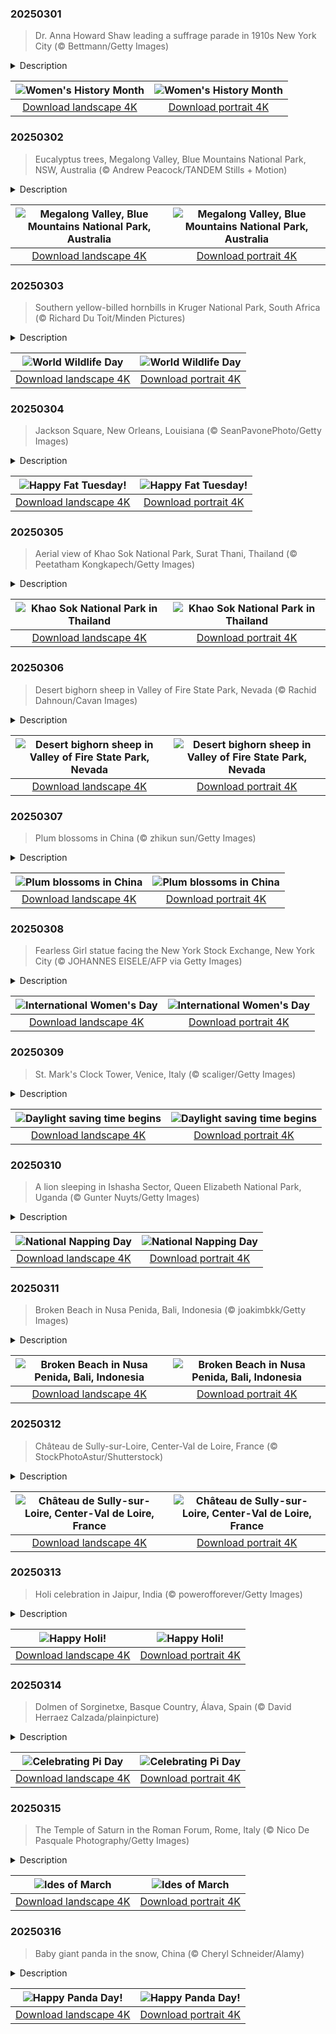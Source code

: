 

### 20250301

> Dr. Anna Howard Shaw leading a suffrage parade in 1910s New York City (© Bettmann/Getty Images)

<details>
<summary>Description</summary>

> Every March, as we celebrate Women's History Month, we honor the trailblazing women who've shaped our world. Central to this legacy is the suffrage movement—a courageous fight for women's right to vote.
> 
> Since the founding of the United States, voting rights had largely been restricted to men. It was only in the early 19th century that the fight for women's suffrage took root, alongside the movement to abolish slavery. Women like Elizabeth Cady Stanton, Lucretia Mott, and Dr. Anna Howard Shaw, pictured here, spearheaded efforts to challenge societal norms that denied political participation based on gender. The Seneca Falls Convention of 1848 marked a pivotal moment, where the Declaration of Sentiments boldly stated that 'all men and women are created equal.' Following decades of activism, including rallies, marches, and relentless petitioning, the 19th Amendment was ratified in 1920, finally granting women the right to vote. Beyond securing voting rights, the suffrage movement became a powerful catalyst for broader discussions on gender equality, inspiring future generations to continue the fight for justice.
> 
> 

</details>

| ![Women's History Month](https://cn.bing.com/th?id=OHR.SuffragetteCity_EN-US2883743791_UHD.jpg&pid=hp&w=400&h=224&rs=1&c=4) | ![Women's History Month](https://cn.bing.com/th?id=OHR.SuffragetteCity_EN-US2883743791_1080x1920.jpg&pid=hp&w=155&h=315&rs=1&c=4) |
|:---------:|:---------:|
| [Download landscape 4K](https://cn.bing.com/th?id=OHR.SuffragetteCity_EN-US2883743791_UHD.jpg) | [Download portrait 4K](https://cn.bing.com/th?id=OHR.SuffragetteCity_EN-US2883743791_1080x1920.jpg) |

### 20250302

> Eucalyptus trees, Megalong Valley, Blue Mountains National Park, NSW, Australia (© Andrew Peacock/TANDEM Stills + Motion)

<details>
<summary>Description</summary>

> Today, we are in New South Wales, Australia, amid the Blue Mountains National Park. Known for its dramatic cliffs, dense rainforests, and cascading waterfalls, this UNESCO World Heritage Site is a treasure trove of natural beauty and biodiversity. Among the most iconic features of the Blue Mountains region are the eucalyptus trees, pictured here. Home to 92 species of eucalyptus, this area offers visitors a chance to marvel at these resilient trees, which are central to Australian wildlife. Their aromatic leaves provide food for koalas, while their bark and canopy create habitats for countless birds and insects.
> 
> Also nestled within the mountains is the Megalong Valley. Just a 2-hour drive from Sydney, this region is home to getaway cabins, wineries, and the Megalong Valley Tearooms, a charming retreat where you can enjoy freshly baked scones paired with local jams. Here, you can also explore the Six Foot Track, a historic trail originally carved in the 19th century for horseback riders. The Blue Mountains promise an unforgettable escape into the heart of Australia's wild beauty.
> 
> 

</details>

| ![Megalong Valley, Blue Mountains National Park, Australia](https://cn.bing.com/th?id=OHR.EucalyptusForest_EN-US3015819767_UHD.jpg&pid=hp&w=400&h=224&rs=1&c=4) | ![Megalong Valley, Blue Mountains National Park, Australia](https://cn.bing.com/th?id=OHR.EucalyptusForest_EN-US3015819767_1080x1920.jpg&pid=hp&w=155&h=315&rs=1&c=4) |
|:---------:|:---------:|
| [Download landscape 4K](https://cn.bing.com/th?id=OHR.EucalyptusForest_EN-US3015819767_UHD.jpg) | [Download portrait 4K](https://cn.bing.com/th?id=OHR.EucalyptusForest_EN-US3015819767_1080x1920.jpg) |

### 20250303

> Southern yellow-billed hornbills in Kruger National Park, South Africa (© Richard Du Toit/Minden Pictures)

<details>
<summary>Description</summary>

> What better time to shine a spotlight on nature than on World Wildlife Day? This day serves as a reminder that wildlife conservation is a shared responsibility. This year's theme is 'Wildlife Conservation Finance: Investing in People and Planet.' The events emphasize exchanging ideas, presenting solutions, and diving into how innovative finance can help stop biodiversity loss and create a more sustainable future. Schools, conservation groups, and wildlife parks host events such as nature walks, workshops, art contests, wildlife photography competitions, and conservation talks to raise awareness.
> 
> One species worth learning about is the southern yellow-billed hornbill, pictured here, a bird found throughout Southern Africa and commonly spotted in Kruger National Park in South Africa. Recognizable by its curved, bright yellow bill, this bird is often seen hopping on the ground in search of food. Its diet includes insects, seeds, fruits, berries, nuts, and small reptiles, making it a key player in the ecosystem as both a predator and seed disperser. Social creatures, these hornbills are usually found in pairs or small groups, often foraging together. Their calls—whistling, grunting, and cackling—echo across the savanna.
> 
> 

</details>

| ![World Wildlife Day](https://cn.bing.com/th?id=OHR.HornbillPair_EN-US3168408482_UHD.jpg&pid=hp&w=400&h=224&rs=1&c=4) | ![World Wildlife Day](https://cn.bing.com/th?id=OHR.HornbillPair_EN-US3168408482_1080x1920.jpg&pid=hp&w=155&h=315&rs=1&c=4) |
|:---------:|:---------:|
| [Download landscape 4K](https://cn.bing.com/th?id=OHR.HornbillPair_EN-US3168408482_UHD.jpg) | [Download portrait 4K](https://cn.bing.com/th?id=OHR.HornbillPair_EN-US3168408482_1080x1920.jpg) |

### 20250304

> Jackson Square, New Orleans, Louisiana (© SeanPavonePhoto/Getty Images)

<details>
<summary>Description</summary>

> Mardi Gras, or 'Fat Tuesday,' is a vibrant tradition that marks the last day of indulgence before the Christian season of Lent begins on Ash Wednesday. Rooted in ancient Roman celebrations like Saturnalia, Mardi Gras evolved as Christianity spread, blending local customs—most notably Carnival festivities—with religious observances. The name itself originates from French, with the word gras meaning 'fat,' referring to rich, fatty foods like meat, eggs, and cheese that are traditionally enjoyed before the fasting season begins.
> 
> New Orleans is synonymous with Mardi Gras, a tradition celebrated there since the 18th century. Today, colorful parades, masked revelers, and iconic krewes define the city's celebration. Jackson Square, in the French Quarter, featured in today's image, stands as a witness to these lively traditions. Established in the early 1800s, it remains a central spot for visitors to experience the energy of Mardi Gras. The official colors of Mardi Gras—purple for justice, green for faith, and gold for power—were set by Rex Krewe in 1872. Whether you're eating king cake or marveling at the floats, Mardi Gras is an unforgettable cultural spectacle.
> 
> 

</details>

| ![Happy Fat Tuesday!](https://cn.bing.com/th?id=OHR.MardiGrasJackson_EN-US3277683692_UHD.jpg&pid=hp&w=400&h=224&rs=1&c=4) | ![Happy Fat Tuesday!](https://cn.bing.com/th?id=OHR.MardiGrasJackson_EN-US3277683692_1080x1920.jpg&pid=hp&w=155&h=315&rs=1&c=4) |
|:---------:|:---------:|
| [Download landscape 4K](https://cn.bing.com/th?id=OHR.MardiGrasJackson_EN-US3277683692_UHD.jpg) | [Download portrait 4K](https://cn.bing.com/th?id=OHR.MardiGrasJackson_EN-US3277683692_1080x1920.jpg) |

### 20250305

> Aerial view of Khao Sok National Park, Surat Thani, Thailand (© Peetatham Kongkapech/Getty Images)

<details>
<summary>Description</summary>

> Today we're in a wildlife-packed wonderland with rainforests older than the Amazon—Khao Sok National Park in Surat Thani province, southern Thailand. Established in 1980, the park is home to diverse wildlife, including the Malayan tapir, white-handed gibbon, gaur, and hornbill, making it an ideal destination for anyone ready to swap city noise for jungle sounds. There are trails to tackle, kayaks to paddle, and, if you're fortunate, you might even catch a glimpse of the massive (and stinky) Rafflesia flower when it's in bloom.
> 
> And then there's Cheow Lan Lake—a reservoir created for hydropower in 1982 when the Rajjaprabha Dam was built. Over time, the lake transformed the landscape into something you'd think was straight out of a movie, as featured in today's image. Here, limestone cliffs rise dramatically from glassy waters, and there are floating bungalows too. These bungalows offer more than just a place to sleep—they provide a front-row seat to nature's theater.
> 
> 

</details>

| ![Khao Sok National Park in Thailand](https://cn.bing.com/th?id=OHR.SuratThani_EN-US3326265231_UHD.jpg&pid=hp&w=400&h=224&rs=1&c=4) | ![Khao Sok National Park in Thailand](https://cn.bing.com/th?id=OHR.SuratThani_EN-US3326265231_1080x1920.jpg&pid=hp&w=155&h=315&rs=1&c=4) |
|:---------:|:---------:|
| [Download landscape 4K](https://cn.bing.com/th?id=OHR.SuratThani_EN-US3326265231_UHD.jpg) | [Download portrait 4K](https://cn.bing.com/th?id=OHR.SuratThani_EN-US3326265231_1080x1920.jpg) |

### 20250306

> Desert bighorn sheep in Valley of Fire State Park, Nevada (© Rachid Dahnoun/Cavan Images)

<details>
<summary>Description</summary>

> Nature's desert navigators—desert bighorn sheep—are a marvel to watch, effortlessly scaling cliffs and navigating rocky terrains with grace. Native to North America, these sheep are known for their distinctive curled horns, which can weigh up to 30 pounds. Rams use their massive horns in intense head-butting contests. During these battles, they hurl themselves at each other in charges of up to 20 miles per hour. Ewes, on the other hand, tend to keep things more low-key, forming smaller groups with their lambs. Adapted to the desert environment, the desert bighorn sheep sub-species can go long periods without water, relying on moisture from plants to survive.
> 
> Valley of Fire State Park, seen in today's image, is one of the best spots in Nevada to observe these desert dwellers. This park is named for its fiery red sandstone formations that seem to glow under the sun. Beyond its natural beauty, the park holds deep historical significance, with petroglyphs left by ancient Indigenous peoples. It has also earned a place in pop culture as a filming location for scenes from 'Star Trek Generations.' Keep an eye on the rocky outcrops during your visit—you might spot a bighorn sheep observing you.
> 
> 

</details>

| ![Desert bighorn sheep in Valley of Fire State Park, Nevada](https://cn.bing.com/th?id=OHR.NevadaBigHorns_EN-US3434258986_UHD.jpg&pid=hp&w=400&h=224&rs=1&c=4) | ![Desert bighorn sheep in Valley of Fire State Park, Nevada](https://cn.bing.com/th?id=OHR.NevadaBigHorns_EN-US3434258986_1080x1920.jpg&pid=hp&w=155&h=315&rs=1&c=4) |
|:---------:|:---------:|
| [Download landscape 4K](https://cn.bing.com/th?id=OHR.NevadaBigHorns_EN-US3434258986_UHD.jpg) | [Download portrait 4K](https://cn.bing.com/th?id=OHR.NevadaBigHorns_EN-US3434258986_1080x1920.jpg) |

### 20250307

> Plum blossoms in China (© zhikun sun/Getty Images)

<details>
<summary>Description</summary>

> Plum blossoms, inspiration for countless artists and writers, bloom as symbols of endurance and elegance. The flowers of the Prunus mume tree bloom in late winter to early spring. Native to China, the species has been introduced to Japan, Korea, and Vietnam. Found in China's iconic spots like Nanjing's Plum Blossom Mountain, Wuhan's East Lake, and Hangzhou's West Lake, these fleeting blooms attract visitors eager to witness their ephemeral magic. In Chinese culture, plum blossoms represent purity and the arrival of spring, whereas in Japan, they symbolize new beginnings. With over 300 varieties, this tree can thrive in gardens of all sizes, offering a variety of shapes and colors. Beyond their visual appeal, plum blossoms are also used in traditional cuisine, such as floral teas and preserved plums.
> 
> 
> 
> 

</details>

| ![Plum blossoms in China](https://cn.bing.com/th?id=OHR.PlumBlossom_EN-US7055526666_UHD.jpg&pid=hp&w=400&h=224&rs=1&c=4) | ![Plum blossoms in China](https://cn.bing.com/th?id=OHR.PlumBlossom_EN-US7055526666_1080x1920.jpg&pid=hp&w=155&h=315&rs=1&c=4) |
|:---------:|:---------:|
| [Download landscape 4K](https://cn.bing.com/th?id=OHR.PlumBlossom_EN-US7055526666_UHD.jpg) | [Download portrait 4K](https://cn.bing.com/th?id=OHR.PlumBlossom_EN-US7055526666_1080x1920.jpg) |

### 20250308

> Fearless Girl statue facing the New York Stock Exchange, New York City (© JOHANNES EISELE/AFP via Getty Images)

<details>
<summary>Description</summary>

> Happy International Women's Day, everyone! It's a global celebration of resilience, rights, and remarkable women. First observed in the early 1900s, the day traces its roots to labor movements led by women fighting for better pay, improved working conditions, and voting rights. From its beginnings in 1911, when over a million people attended rallies in Europe, the day has grown into a worldwide movement. Today, it's marked by events, protests, and campaigns addressing issues like gender pay gaps, domestic violence, and access to education. From trailblazers like Marie Curie, who illuminated science, to Malala Yousafzai, who champions education, women have proven time and again that they don't just participate; they innovate.
> 
> Today's image features the Fearless Girl, boldly facing the New York Stock Exchange. Unveiled in 2017, the statue was commissioned to highlight the lack of women in corporate leadership roles. With her fists on her hips, head held high, and a confident stance, she symbolizes female empowerment.
> 
> 

</details>

| ![International Women's Day](https://cn.bing.com/th?id=OHR.FearlessWomen_EN-US7338738180_UHD.jpg&pid=hp&w=400&h=224&rs=1&c=4) | ![International Women's Day](https://cn.bing.com/th?id=OHR.FearlessWomen_EN-US7338738180_1080x1920.jpg&pid=hp&w=155&h=315&rs=1&c=4) |
|:---------:|:---------:|
| [Download landscape 4K](https://cn.bing.com/th?id=OHR.FearlessWomen_EN-US7338738180_UHD.jpg) | [Download portrait 4K](https://cn.bing.com/th?id=OHR.FearlessWomen_EN-US7338738180_1080x1920.jpg) |

### 20250309

> St. Mark's Clock Tower, Venice, Italy (© scaliger/Getty Images)

<details>
<summary>Description</summary>

> It's the time of year again when clocks spring forward, stealing an hour of sleep but giving us longer evenings to enjoy. Daylight saving time (DST) starts today at 2 AM, except in Arizona and Hawaii, reminding us that time, quite literally, waits for no one. The idea is simple: maximizing daylight and reducing energy consumption by syncing our activities with the natural light cycle. This concept was popularized by Benjamin Franklin in the 18th century, though his suggestion to 'save candles' was more satirical than a serious proposal. Fast-forward to the early 20th century, when many countries adopted DST to conserve fuel during wartime. The US officially standardized it in 1966 with the Uniform Time Act. Today, DST runs from March to November in around 70 countries, giving eight months of extended evening light.
> 
> The clock in today's image—St. Mark's Clock Tower—is in Venice, Italy, where it has been keeping time for over 500 years. This Renaissance masterpiece tracks the moon, the sun, and the zodiac. Towering above is the city's iconic winged lion and two bronze Moors who strike the bell with theatrical precision.
> 
> 

</details>

| ![Daylight saving time begins](https://cn.bing.com/th?id=OHR.ItalyClock_EN-US7397391355_UHD.jpg&pid=hp&w=400&h=224&rs=1&c=4) | ![Daylight saving time begins](https://cn.bing.com/th?id=OHR.ItalyClock_EN-US7397391355_1080x1920.jpg&pid=hp&w=155&h=315&rs=1&c=4) |
|:---------:|:---------:|
| [Download landscape 4K](https://cn.bing.com/th?id=OHR.ItalyClock_EN-US7397391355_UHD.jpg) | [Download portrait 4K](https://cn.bing.com/th?id=OHR.ItalyClock_EN-US7397391355_1080x1920.jpg) |

### 20250310

> A lion sleeping in Ishasha Sector, Queen Elizabeth National Park, Uganda (© Gunter Nuyts/Getty Images)

<details>
<summary>Description</summary>

> Feeling a bit tired? You're not alone—losing an hour to daylight saving time can leave anyone groggy. That's why Napping Day exists. Introduced in 1999 by William Anthony, a Boston University professor, and his wife, Camille, this unofficial holiday encourages everyone to take quality naps. Observed on the Monday after clocks spring forward, it's a reminder that rest is essential for well-being. Research backs it up—short naps boost mood, enhance concentration, and sharpen memory. Napping is also linked to lower stress and better heart health. While power naps (20-30 minutes) are ideal for a quick recharge, even a few minutes of shut-eye can help.
> 
> In Uganda's Queen Elizabeth National Park, some lions take napping to new heights—quite literally. The tree-climbing lions of the Ishasha Sector have a habit of sprawling across the branches of giant fig trees, as seen in today's image. Experts believe they climb to escape ground-level heat or pesky insects, but these naps make for an unforgettable sight. This vast park spans volcanic craters, open plains, and dense forests. A safari here promises encounters with Uganda's incredible wildlife.
> 
> 

</details>

| ![National Napping Day](https://cn.bing.com/th?id=OHR.NappingLion_EN-US8441298325_UHD.jpg&pid=hp&w=400&h=224&rs=1&c=4) | ![National Napping Day](https://cn.bing.com/th?id=OHR.NappingLion_EN-US8441298325_1080x1920.jpg&pid=hp&w=155&h=315&rs=1&c=4) |
|:---------:|:---------:|
| [Download landscape 4K](https://cn.bing.com/th?id=OHR.NappingLion_EN-US8441298325_UHD.jpg) | [Download portrait 4K](https://cn.bing.com/th?id=OHR.NappingLion_EN-US8441298325_1080x1920.jpg) |

### 20250311

> Broken Beach in Nusa Penida, Bali, Indonesia (© joakimbkk/Getty Images)

<details>
<summary>Description</summary>

> Let's be real—the beaches in Bali are beautiful, but the ones in Nusa Penida? That's a whole new vibe. This off-the-beaten-path island, part of the Bali province, is where nature gets a little wild, and the sights are nothing short of epic. With its rugged cliffs and crystal-clear waters, the island offers an escape from Bali's busier tourist hubs. The name 'Nusa Penida' translates to 'island of priests,' and historically, it served as a spiritual retreat, with temples and rituals that locals still honor today.
> 
> One of the island's most iconic attractions is Broken Beach, or 'Pasih Uug,' as locals call it, seen in today's image. This marvel features a circular bay in the cliff rocks, carved out by the relentless ocean waves, leading to a small white-sand beach. Some local legends claim the hollow bay was formed by a giant's footsteps, while others attribute it to an angry sorcerer. As you explore, you might spot manta rays gliding gracefully through the waters below, showcasing the island's marine life. The views from the top are unmatched, making this spot a haven for photographers and those seeking a peaceful escape.
> 
> 

</details>

| ![Broken Beach in Nusa Penida, Bali, Indonesia](https://cn.bing.com/th?id=OHR.NusaPenida_EN-US8722184767_UHD.jpg&pid=hp&w=400&h=224&rs=1&c=4) | ![Broken Beach in Nusa Penida, Bali, Indonesia](https://cn.bing.com/th?id=OHR.NusaPenida_EN-US8722184767_1080x1920.jpg&pid=hp&w=155&h=315&rs=1&c=4) |
|:---------:|:---------:|
| [Download landscape 4K](https://cn.bing.com/th?id=OHR.NusaPenida_EN-US8722184767_UHD.jpg) | [Download portrait 4K](https://cn.bing.com/th?id=OHR.NusaPenida_EN-US8722184767_1080x1920.jpg) |

### 20250312

> Château de Sully-sur-Loire, Center-Val de Loire, France (© StockPhotoAstur/Shutterstock)

<details>
<summary>Description</summary>

> If you're a lover of history with a dash of drama, the Château de Sully-sur-Loire, in the center of northern France, has you covered. This fortress has seen it all—battles, power shifts, and royal connections. Originally built in the 14th century, the medieval castle was designed to guard the Loire River and control access to the region. Over time, it evolved into a residence for nobility, most notably serving as the home of Maximilien de Béthune, Duke of Sully, who was a trusted minister of King Henry IV. The castle played a significant role during the French Wars of Religion from 1562 to 1598 and has witnessed countless moments of intrigue and diplomacy. In 1940, during World War II, the castle wall was hit by shells, creating massive holes, but the framework remained intact.
> 
> Today, after multiple restorations, the castle welcomes visitors eager to uncover its history. It also stands as an example of French Renaissance architecture. Visitors can explore the imposing towers, thick stone walls, and the beautiful moat that once protected the castle from invaders. The restored interiors feature authentic furniture and artifacts, offering a window into medieval life. Guided tours provide insights into the castle's role in shaping regional and national history. Beyond the stone walls, the surrounding park is an inviting space for explorers to unwind and take in the views of the Loire River.
> 
> 

</details>

| ![Château de Sully-sur-Loire, Center-Val de Loire, France](https://cn.bing.com/th?id=OHR.ChateauLoire_EN-US8827570825_UHD.jpg&pid=hp&w=400&h=224&rs=1&c=4) | ![Château de Sully-sur-Loire, Center-Val de Loire, France](https://cn.bing.com/th?id=OHR.ChateauLoire_EN-US8827570825_1080x1920.jpg&pid=hp&w=155&h=315&rs=1&c=4) |
|:---------:|:---------:|
| [Download landscape 4K](https://cn.bing.com/th?id=OHR.ChateauLoire_EN-US8827570825_UHD.jpg) | [Download portrait 4K](https://cn.bing.com/th?id=OHR.ChateauLoire_EN-US8827570825_1080x1920.jpg) |

### 20250313

> Holi celebration in Jaipur, India (© powerofforever/Getty Images)

<details>
<summary>Description</summary>

> Strolling through the streets of India during Holi is like stepping into a kaleidoscope of colors—vivid splashes of blue, green, red, yellow, pink, and orange fill the air. This festival falls on the full moon day in the Hindu month of Phalguna—usually in late February or March. It is a significant tradition that symbolizes the arrival of spring and the victory of good over evil. Outside India, Holi is celebrated by Hindus in Nepal, Bangladesh, and Pakistan, as well as by Indian communities around the world, including the US.
> 
> The festivities start this evening, with Holika Dahan, when people burn the effigy of the demoness Holika, representing the destruction of evil forces. Tomorrow is Rangwali Holi, which sees the streets come alive with laughter and revelry. People of all ages come together to play with colorful powders and drench each other with water. It's a time when social barriers are broken down, and everyone, regardless of age, gender, or social status, joins in the merriment.
> 
> 

</details>

| ![Happy Holi!](https://cn.bing.com/th?id=OHR.HoliColors_EN-US9033637774_UHD.jpg&pid=hp&w=400&h=224&rs=1&c=4) | ![Happy Holi!](https://cn.bing.com/th?id=OHR.HoliColors_EN-US9033637774_1080x1920.jpg&pid=hp&w=155&h=315&rs=1&c=4) |
|:---------:|:---------:|
| [Download landscape 4K](https://cn.bing.com/th?id=OHR.HoliColors_EN-US9033637774_UHD.jpg) | [Download portrait 4K](https://cn.bing.com/th?id=OHR.HoliColors_EN-US9033637774_1080x1920.jpg) |

### 20250314

> Dolmen of Sorginetxe, Basque Country, Álava, Spain (© David Herraez Calzada/plainpicture)

<details>
<summary>Description</summary>

> Calculating the ratio of a circle's circumference to its diameter is as easy as pi. Today is Pi Day, an event that celebrates this mathematical constant. This date was chosen because 3, 1, and 4 are the first three significant figures of pi (π) when it is written out. Pi is an irrational number, which means that it can't be written as a fraction. When written out, its decimal representation goes on infinitely without repeating. The oldest attempts to calculate pi date back to ancient Babylon and Egypt, around 1900 BCE.
> 
> Pi Day, however, has more recent origins. In the 1980s, physicist Larry Shaw organized the first celebration, where staff at a San Francisco science museum walked around in circles and then ate the number's delicious homophones: pies. Today's image takes us to Álava, northern Spain. The circular motion of the stars appears above the Dolmen of Sorginetxe, an ancient megalithic monument dating back to 3000 BCE. Pi has long played a key role in the study of the stars, and some of the most accurate early approximations of the number were calculated by Indian and Persian astronomers.
> 
> 

</details>

| ![Celebrating Pi Day](https://cn.bing.com/th?id=OHR.BasqueDolmen_EN-US9089569057_UHD.jpg&pid=hp&w=400&h=224&rs=1&c=4) | ![Celebrating Pi Day](https://cn.bing.com/th?id=OHR.BasqueDolmen_EN-US9089569057_1080x1920.jpg&pid=hp&w=155&h=315&rs=1&c=4) |
|:---------:|:---------:|
| [Download landscape 4K](https://cn.bing.com/th?id=OHR.BasqueDolmen_EN-US9089569057_UHD.jpg) | [Download portrait 4K](https://cn.bing.com/th?id=OHR.BasqueDolmen_EN-US9089569057_1080x1920.jpg) |

### 20250315

> The Temple of Saturn in the Roman Forum, Rome, Italy (© Nico De Pasquale Photography/Getty Images)

<details>
<summary>Description</summary>

> As Shakespeare wrote in his play 'Julius Caesar,' 'Friends, Romans, countrymen, lend me your ears.' Today is the Ides of March, a day steeped in Roman history and tradition. The term 'Ides' referred to the midpoint of the month in the Roman calendar, often marking the full moon. It was a time of celebration, with festivals and public gatherings. However, in 44 BCE, the Ides of March became synonymous with political upheaval, betrayal, and an event that would trigger the fall of the Roman Republic. On that fateful day, Julius Caesar, Rome's powerful dictator, was assassinated by a group of senators. The conspirators, including his close ally Brutus, believed they were saving the Republic from Caesar's growing authority. Caesar was attacked near the Theater of Pompey, but the tension of that moment echoed through the Roman Forum—the beating heart of Rome's political and social life.
> 
> Strolling through the Forum, in present-day Italy, you can now see the remnants of history and the ruins of a once-mighty empire. Among its many treasures is the Temple of Saturn, pictured here. One of the Forum's oldest and most revered structures, it once guarded the Roman treasury, a stark symbol of the Republic Caesar's assassins claimed to protect.
> 
> 

</details>

| ![Ides of March](https://cn.bing.com/th?id=OHR.ForumRomanum_EN-US9379132630_UHD.jpg&pid=hp&w=400&h=224&rs=1&c=4) | ![Ides of March](https://cn.bing.com/th?id=OHR.ForumRomanum_EN-US9379132630_1080x1920.jpg&pid=hp&w=155&h=315&rs=1&c=4) |
|:---------:|:---------:|
| [Download landscape 4K](https://cn.bing.com/th?id=OHR.ForumRomanum_EN-US9379132630_UHD.jpg) | [Download portrait 4K](https://cn.bing.com/th?id=OHR.ForumRomanum_EN-US9379132630_1080x1920.jpg) |

### 20250316

> Baby giant panda in the snow, China (© Cheryl Schneider/Alamy)

<details>
<summary>Description</summary>

> Let's celebrate one of nature's fluffiest treasures: the giant panda. Native to China, these iconic black-and-white bears are more than just adorable. They play a crucial role in their bamboo forest ecosystem by dispersing seeds and fostering new vegetation growth, which benefits countless plants and animals.
> 
> Once classified as 'endangered,' their conservation status was upgraded to 'vulnerable' in 2016, thanks to dedicated efforts such as breeding programs, reforestation initiatives, and habitat preservation. Despite this progress, fewer than 2,000 pandas remain in the wild, primarily due to habitat loss caused by deforestation and farming. Efforts to protect bamboo forests and improve breeding programs are vital to their survival. While pandas may be cute and cuddly, they're also environmental heroes. Their conservation helps preserve biodiversity in their natural habitats. Let's work together to protect these gentle giants!
> 
> 

</details>

| ![Happy Panda Day!](https://cn.bing.com/th?id=OHR.PandaSnow_EN-US9432739016_UHD.jpg&pid=hp&w=400&h=224&rs=1&c=4) | ![Happy Panda Day!](https://cn.bing.com/th?id=OHR.PandaSnow_EN-US9432739016_1080x1920.jpg&pid=hp&w=155&h=315&rs=1&c=4) |
|:---------:|:---------:|
| [Download landscape 4K](https://cn.bing.com/th?id=OHR.PandaSnow_EN-US9432739016_UHD.jpg) | [Download portrait 4K](https://cn.bing.com/th?id=OHR.PandaSnow_EN-US9432739016_1080x1920.jpg) |